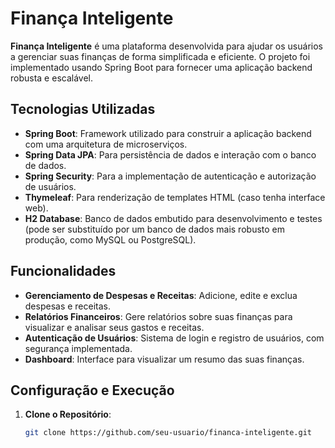 # Finança Inteligente

**Finança Inteligente** é uma plataforma desenvolvida para ajudar os usuários a gerenciar suas finanças de forma simplificada e eficiente. O projeto foi implementado usando Spring Boot para fornecer uma aplicação backend robusta e escalável.

## Tecnologias Utilizadas

- **Spring Boot**: Framework utilizado para construir a aplicação backend com uma arquitetura de microserviços.
- **Spring Data JPA**: Para persistência de dados e interação com o banco de dados.
- **Spring Security**: Para a implementação de autenticação e autorização de usuários.
- **Thymeleaf**: Para renderização de templates HTML (caso tenha interface web).
- **H2 Database**: Banco de dados embutido para desenvolvimento e testes (pode ser substituído por um banco de dados mais robusto em produção, como MySQL ou PostgreSQL).

## Funcionalidades

- **Gerenciamento de Despesas e Receitas**: Adicione, edite e exclua despesas e receitas.
- **Relatórios Financeiros**: Gere relatórios sobre suas finanças para visualizar e analisar seus gastos e receitas.
- **Autenticação de Usuários**: Sistema de login e registro de usuários, com segurança implementada.
- **Dashboard**: Interface para visualizar um resumo das suas finanças.

## Configuração e Execução

1. **Clone o Repositório**:
   ```bash
   git clone https://github.com/seu-usuario/financa-inteligente.git
